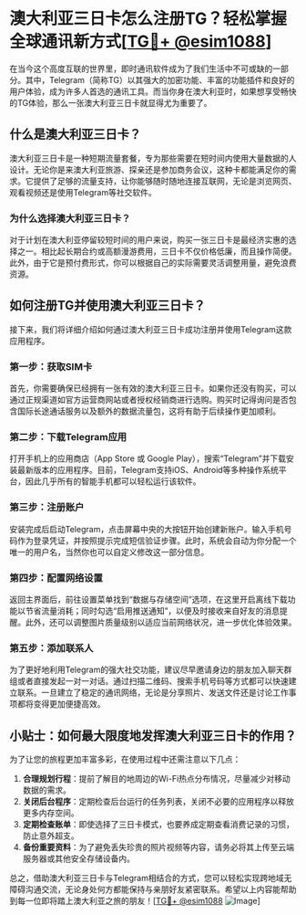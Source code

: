 # 澳大利亚三日卡怎么注册TG？轻松掌握全球通讯新方式[[TG💪+ @esim1088](https://t.me/s/esim1088)]

在当今这个高度互联的世界里，即时通讯软件成为了我们生活中不可或缺的一部分。其中，Telegram（简称TG）以其强大的加密功能、丰富的功能插件和良好的用户体验，成为许多人首选的通讯工具。而当你身在澳大利亚时，如果想享受畅快的TG体验，那么一张澳大利亚三日卡就显得尤为重要了。

## 什么是澳大利亚三日卡？

澳大利亚三日卡是一种短期流量套餐，专为那些需要在短时间内使用大量数据的人设计。无论你是来澳大利亚旅游、探亲还是参加商务会议，这种卡都能满足你的需求。它提供了足够的流量支持，让你能够随时随地连接互联网，无论是浏览网页、观看视频还是使用Telegram等社交软件。

### 为什么选择澳大利亚三日卡？

对于计划在澳大利亚停留较短时间的用户来说，购买一张三日卡是最经济实惠的选择之一。相比起长期合约或高额漫游费用，三日卡不仅价格低廉，而且操作简便。此外，由于它是预付费形式，你可以根据自己的实际需要灵活调整用量，避免浪费资源。

## 如何注册TG并使用澳大利亚三日卡？

接下来，我们将详细介绍如何通过澳大利亚三日卡成功注册并使用Telegram这款应用程序。

### 第一步：获取SIM卡

首先，你需要确保已经拥有一张有效的澳大利亚三日卡。如果你还没有购买，可以通过正规渠道如官方运营商网站或者授权经销商进行选购。购买时记得询问是否包含国际长途通话服务以及额外的数据流量包，这将有助于后续操作更加顺利。

### 第二步：下载Telegram应用

打开手机上的应用商店（App Store 或 Google Play），搜索“Telegram”并下载安装最新版本的应用程序。目前，Telegram支持iOS、Android等多种操作系统平台，因此几乎所有的智能手机都可以轻松运行该软件。

### 第三步：注册账户

安装完成后启动Telegram，点击屏幕中央的大按钮开始创建新账户。输入手机号码作为登录凭证，并按照提示完成短信验证步骤。此时，系统会自动为你分配一个唯一的用户名，当然你也可以自定义修改这一部分信息。

### 第四步：配置网络设置

返回主界面后，前往设置菜单找到“数据与存储空间”选项，在这里开启离线下载功能以节省流量消耗；同时勾选“启用推送通知”，以便及时接收来自好友的消息提醒。此外，还可以调整图片质量级别以适应当前网络状况，进一步优化体验效果。

### 第五步：添加联系人

为了更好地利用Telegram的强大社交功能，建议尽早邀请身边的朋友加入聊天群组或者直接发起一对一对话。通过扫描二维码、搜索手机号码等方式都可以快速建立联系。一旦建立了稳定的通讯网络，无论是分享照片、发送文件还是讨论工作事项都将变得更加便捷高效。

## 小贴士：如何最大限度地发挥澳大利亚三日卡的作用？

为了让您的旅程更加丰富多彩，在使用过程中还需注意以下几点：

1. **合理规划行程**：提前了解目的地周边的Wi-Fi热点分布情况，尽量减少对移动数据的需求。
2. **关闭后台程序**：定期检查后台运行的任务列表，关闭不必要的应用程序以释放更多内存空间。
3. **定期检查账单**：即使选择了三日卡模式，也要养成定期查看消费记录的习惯，防止意外超支。
4. **备份重要资料**：为了避免丢失珍贵的照片视频等内容，请务必将其上传至云端服务器或其他安全存储设备内。

总之，借助澳大利亚三日卡与Telegram相结合的方式，您可以轻松实现跨地域无障碍沟通交流，无论身处何方都能保持与亲朋好友紧密联系。希望以上内容能帮助到每一位即将踏上澳大利亚之旅的朋友！[[TG💪+ @esim1088](https://t.me/s/esim1088) ![Image](https://i.postimg.cc/4NQfJmqS/Snipaste-2025-05-13-00-14-12.png)]